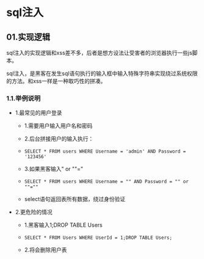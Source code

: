 # sql注入

## 01.实现逻辑

sql注入的实现逻辑和xss差不多，后者是想方设法让受害者的浏览器执行一些js脚本。

sql注入，是黑客在发生sql语句执行的输入框中输入特殊字符串实现绕过系统权限的方法。和xss一样是一种取巧性的拼凑。

### 1.1.举例说明

- 1.最常见的用户登录

  - 1.需要用户输入用户名和密码

  - 2.后台拼接用户的输入执行：

  - ```
    SELECT * FROM users WHERE Username = 'admin' AND Password = '123456'
    ```

  - 3.如果黑客输入" or ""="

  - ```
    SELECT * FROM users WHERE Username = "" AND Password = "" or ""=""
    ```

  - select语句返回表所有数据，绕过身份验证

- 2.更危险的情况

  - 1.黑客输入1;DROP TABLE Users

  - ```
    SELECT * FROM Users WHERE UserId = 1;DROP TABLE Users;
    ```

  - 2.将会删除用户表